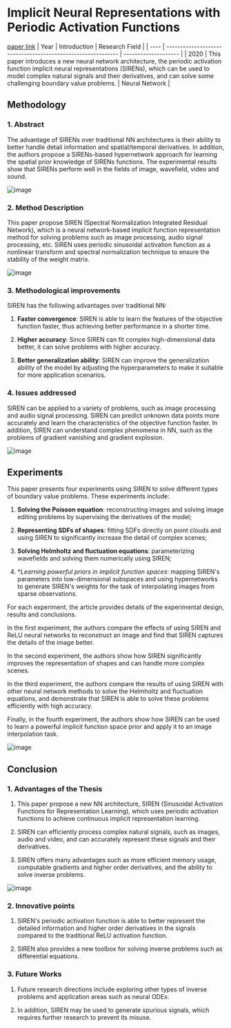 # Implicit Neural Representations with Periodic Activation Functions
[paper link](https://arxiv.org/pdf/2006.09661.pdf) 
| Year | Introduction                                                         | Research Field                 |
| ---- | ------------------------------------------------------------ | -------------------- |
| 2020 | This paper introduces a new neural network architecture, the periodic activation function implicit neural representations (SIRENs), which can be used to model complex natural signals and their derivatives, and can solve some challenging boundary value problems.         | Neural Network          |

## Methodology

### 1. Abstract
   The advantage of SIRENs over traditional NN architectures is their ability to better handle detail information and spatial/temporal derivatives. In addition, the authors propose a SIRENs-based hypernetwork approach for learning the spatial prior knowledge of SIRENs functions. The experimental results show that SIRENs perform well in the fields of image, wavefield, video and sound.

   ![image](https://github.com/user-attachments/assets/087dc29c-706d-4a1f-b064-584ee6687c1c)

### 2. Method Description 
  This paper propose SIREN (Spectral Normalization Integrated Residual Network), which is a neural network-based implicit function representation method for solving problems such as image processing, audio signal processing, etc. SIREN uses periodic sinusoidal activation function as a nonlinear transform and spectral normalization technique to ensure the stability of the weight matrix.
  
  ![image](https://github.com/user-attachments/assets/ee20b112-7479-4eaf-b62e-caf93cc1f461)

### 3. Methodological improvements
  SIREN has the following advantages over traditional NN:

  1. **Faster convergence**: SIREN is able to learn the features of the objective function faster, thus achieving better performance in a shorter time.
  
  2. **Higher accuracy**: Since SIREN can fit complex high-dimensional data better, it can solve problems with higher accuracy.
  
  3. **Better generalization ability**: SIREN can improve the generalization ability of the model by adjusting the hyperparameters to make it suitable for more application scenarios.

### 4. Issues addressed 
  SIREN can be applied to a variety of problems, such as image processing and audio signal processing. SIREN can predict unknown data points more accurately and learn the characteristics of the objective function faster. In addition, SIREN can  understand complex phenomena in NN, such as the problems of gradient vanishing and gradient explosion.
  
  ![image](https://github.com/user-attachments/assets/9a05d809-9c88-488f-b243-fd6df27f4ff8)

## Experiments
  This paper presents four experiments using SIREN to solve different types of boundary value problems. These experiments include:

  1. **Solving the Poisson equation**: reconstructing images and solving image editing problems by supervising the derivatives of the model;
  
  2. **Representing SDFs of shapes**: fitting SDFs directly on point clouds and using SIREN to significantly increase the detail of complex scenes;
  
  3. **Solving Helmholtz and fluctuation equations**: parameterizing wavefields and solving them numerically using SIREN;
  
  4. **Learning powerful priors in implicit function spaces*: mapping SIREN's parameters into low-dimensional subspaces and using hypernetworks to generate SIREN's weights for the task of interpolating images from sparse observations.
     
For each experiment, the article provides details of the experimental design, results and conclusions. 

In the first experiment, the authors compare the effects of using SIREN and ReLU neural networks to reconstruct an image and find that SIREN captures the details of the image better. 

In the second experiment, the authors show how SIREN significantly improves the representation of shapes and can handle more complex scenes. 

In the third experiment, the authors compare the results of using SIREN with other neural network methods to solve the Helmholtz and fluctuation equations, and demonstrate that SIREN is able to solve these problems efficiently with high accuracy. 

Finally, in the fourth experiment, the authors show how SIREN can be used to learn a powerful implicit function space prior and apply it to an image interpolation task. 

![image](https://github.com/user-attachments/assets/6789cb23-222f-455e-a150-5ffae37837c9)

## Conclusion

### 1. Advantages of the Thesis
  1. This paper propose a new NN architecture, SIREN (Sinusoidal Activation Functions for Representation Learning), which uses periodic activation functions to achieve continuous implicit representation learning.
  
  2. SIREN can efficiently process complex natural signals, such as images, audio and video, and can accurately represent these signals and their derivatives.
  
  3. SIREN offers many advantages such as more efficient memory usage, computable gradients and higher order derivatives, and the ability to solve inverse problems.

![image](https://github.com/user-attachments/assets/21e143c5-4453-4896-b8e7-f4ea67e64b2f)

### 2. Innovative points
   1. SIREN's periodic activation function is able to better represent the detailed information and higher order derivatives in the signals compared to the traditional ReLU activation function.
   
   2. SIREN also provides a new toolbox for solving inverse problems such as differential equations.
    
### 3. Future Works
  1. Future research directions include exploring other types of inverse problems and application areas such as neural ODEs.
  
  2. In addition, SIREN may be used to generate spurious signals, which requires further research to prevent its misuse.

